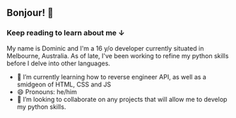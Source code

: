 ## Bonjour! 🐚

### Keep reading to learn about me ↓

My name is Dominic and I'm a 16 y/o developer currently situated in Melbourne, Australia.
As of late, I've been working to refine my python skills before I delve into other languages. 

- 🌱 I’m currently learning how to reverse engineer API, as well as a smidgeon of HTML, CSS and JS
- 😄 Pronouns: he/him
- 👯 I’m looking to collaborate on any projects that will allow me to develop my python skills.
